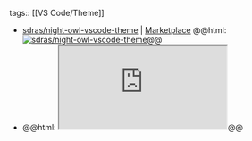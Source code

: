 tags:: [[VS Code/Theme]]

- [sdras/night-owl-vscode-theme](https://github.com/sdras/night-owl-vscode-theme) | [Marketplace](https://marketplace.visualstudio.com/items?itemName=sdras.night-owl)
  @@html: <a href="https://github.com/sdras/night-owl-vscode-theme/"><img src="https://github-readme-stats-astronomer.vercel.app/api/pin/?username=sdras&repo=night-owl-vscode-theme&theme=tokyonight" alt="sdras/night-owl-vscode-theme"/></a>@@
- @@html: <iframe src="https://github.com/sdras/night-owl-vscode-theme/blob/main/README.md" alt="Night Owl README" class="browser-tab"></iframe>@@